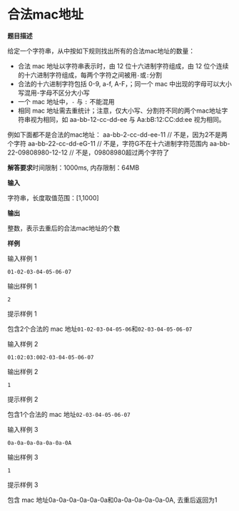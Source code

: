 # 合法mac地址

**题目描述**

给定一个字符串，从中按如下规则找出所有的合法mac地址的数量：

-   合法 mac 地址以字符串表示时，由 12 位十六进制字符组成，由 12 位个连续的十六进制字符组成，每两个字符之间被用`-`或`:`分割
-   合法的十六进制字符包括 0-9, a-f, A-F，；同一个 mac 中出现的字母可以大小写混用-字母不区分大小写
-   一个 mac 地址中，`-` 与 `:` 不能混用
-   相同 mac 地址需去重统计；注意，仅大小写、分割符不同的两个mac地址字符串视为相同，如 aa-bb-12-cc-dd-ee 与 Aa:bB:12:CC:dd:ee 视为相同。

例如下面都不是合法的mac地址：
aa-bb-2-cc-dd-ee-11 // 不是，因为2不是两个字符
aa-bb-22-cc-dd-eG-11 // 不是，字符G不在十六进制字符范围内
aa-bb-22-09808980-12-12 // 不是，09808980超过两个字符了

**解答要求**时间限制：1000ms, 内存限制：64MB

**输入**

字符串，长度取值范围：[1,1000]

**输出**

整数，表示去重后的合法mac地址的个数

**样例**

输入样例 1

```
01-02-03-04-05-06-07
```

输出样例 1

```
2
```

提示样例 1

包含2个合法的 mac 地址`01-02-03-04-05-06`和`02-03-04-05-06-07`

输入样例 2

```
01:02:03:002-03-04-05-06-07
```

输出样例 2

```
1
```

提示样例 2

包含1个合法的 mac 地址`02-03-04-05-06-07`

输入样例 3

```
0a-0a-0a-0a-0a-0a-0A
```

输出样例 3

```
1
```

提示样例 3

包含 mac 地址0a-0a-0a-0a-0a-0a和0a-0a-0a-0a-0a-0A, 去重后返回为1